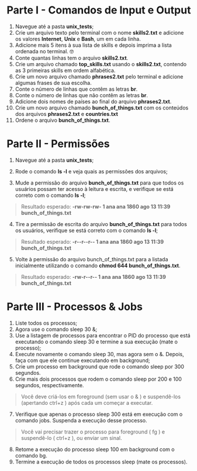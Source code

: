  # Parte I - Comandos de Input e Output

1. Navegue até a pasta **unix_tests**;
2. Crie um arquivo texto pelo terminal com o nome **skills2.txt** e adicione os valores **Internet**, **Unix** e **Bash**, um em cada linha.
3. Adicione mais 5 itens à sua lista de skills e depois imprima a lista ordenada no terminal. 🤓
4. Conte quantas linhas tem o arquivo **skills2.txt**.
5. Crie um arquivo chamado **top_skills.txt** usando o **skills2.txt**, contendo as 3 primeiras skills em ordem alfabética.
6. Crie um novo arquivo chamado **phrases2.txt** pelo terminal e adicione algumas frases de sua escolha.
7. Conte o número de linhas que contêm as letras **br**.
8. Conte o número de linhas que não contêm as letras **br**.
9. Adicione dois nomes de países ao final do arquivo **phrases2.txt**.
10. Crie um novo arquivo chamado **bunch_of_things.txt** com os conteúdos dos arquivos **phrases2.txt** e **countries.txt**
11. Ordene o arquivo **bunch_of_things.txt**.

# Parte II - Permissões

1. Navegue até a pasta **unix_tests**;

2. Rode o comando **ls -l** e veja quais as permissões dos arquivos;

3. Mude a permissão do arquivo **bunch_of_things.txt** para que todos os usuários possam ter acesso à leitura e escrita, e verifique se está correto com o comando **ls -l**;

> Resultado esperado: **-rw-rw-rw- 1 ana ana 1860 ago 13 11:39 bunch_of_things.txt**

4. Tire a permissão de escrita do arquivo **bunch_of_things.txt** para todos os usuários, verifique se está correto com o comando **ls -l**;

> Resultado esperado: **-r--r--r-- 1 ana ana 1860 ago 13 11:39 bunch_of_things.txt** 

5. Volte à permissão do arquivo bunch_of_things.txt para a listada inicialmente utilizando o comando **chmod 644 bunch_of_things.txt**.

> Resultado esperado: **-rw-r--r-- 1 ana ana 1860 ago 13 11:39 bunch_of_things.txt** 

# Parte III - Processos & Jobs 

1. Liste todos os processos;
2. Agora use o comando sleep 30 &;
3. Use a listagem de processos para encontrar o PID do processo que está executando o comando sleep 30 e termine a sua execução (mate o processo);
4. Execute novamente o comando sleep 30, mas agora sem o &. Depois, faça com que ele continue executando em background;
5. Crie um processo em background que rode o comando sleep por 300 segundos.
6. Crie mais dois processos que rodem o comando sleep por 200 e 100 segundos, respectivamente.

> Você deve criá-los em foreground (sem usar o & ) e suspendê-los (apertando ctrl+z ) após cada um começar a executar.

7. Verifique que apenas o processo sleep 300 está em execução com o comando jobs. Suspenda a execução desse processo.

> Você vai precisar trazer o processo para foreground ( fg ) e suspendê-lo ( ctrl+z ), ou enviar um sinal.

8. Retome a execução do processo sleep 100 em background com o comando bg.
9. Termine a execução de todos os processos sleep (mate os processos).
